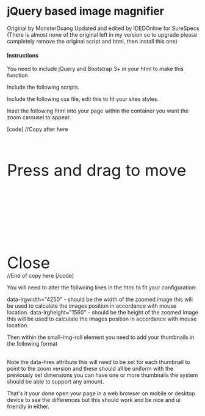 # jQuery based image magnifier
Original by MonsterDuang
Updated and edited by IDEDOnline for SureSpecs
(There is almost none of the original left in my version so to upgrade please completely remove the original script and html, then install this one)

#### Instructions
You need to include jQuery and Bootstrap 3+ in your html to make this function

Include the following scripts.
<script src="scripts/zoom-image.js"></script>
<script src="scripts/zoom-image-main.js"></script>

Include the following css file, edit this to fit your sites styles.
<link rel="stylesheet" href="css/image-zoom-main.css">

Inset the following html into your page within the container you want the zoom carousel to appear.

[code]
//Copy after here
<div class="img-zoom-container col-xs-12" data-lrgwidth="4250" data-lrgheight="1560" >
  <div class="show">
	<img id="show-img-crossfade" style="display:none;position:absolute;top:0;left:0;right:0;bottom:0;">
    <img id="show-img">
	<div class="img-zoom-cover"></div>
	<a class="visible-xs visible-sm" id="img-zoom-mobileView" onclick="mobileZoom();" style="position:absolute;top:0;bottom:0;left:0;right:0;z-index:10;"></a>
  </div>
  <div class="small-img">
    <img src="images/img-zoom-svg/chevron-left-regular.svg" class="icon-left" alt="" id="prev-img">
    <div class="small-container">
      <div id="small-img-roll">
        <img src="images/IMG_0001.jpg" data-hres="images/hres/IMG_0001.jpg" class="show-small-img" alt="">
        <img src="images/IMG_0002.jpg" data-hres="images/hres/IMG_0002.jpg" class="show-small-img" alt="">
        <img src="images/IMG_0003.jpg" data-hres="images/hres/IMG_0003.jpg" class="show-small-img" alt="">
        <img src="images/IMG_0004.jpg" data-hres="images/hres/IMG_0004.jpg" class="show-small-img" alt="">
      </div>
    </div>
    <img src="images/img-zoom-svg/chevron-right-regular.svg" class="icon-right" alt="" id="next-img">
  </div>
</div>
</div>
<div id="img-zoom-mobileViewer">
	<p style="font-size: 3em;height:5vh;">Press and drag to move</p>
	<div class="img-zoom-mobileViewContainer">
		<img id="img-zoom-mobileViewImg"/>
	</div>
	<a style="font-size: 3em;" onclick="mobileZoomClose();" id="img-zoom-mobileViewerClose">Close</a>
</div>
//End of copy here
[/code]

You will need to alter the follwoing lines in the html to fit your configuration:
<div class="img-zoom-container col-xs-12" data-lrgwidth="4250" data-lrgheight="1560" >

data-lrgwidth="4250" - should be the width of the zoomed image this will be used to calculate the images position in accordance with mouse location.
data-lrgheight="1560" - should be the height of the zoomed image this will be used to calculate the images position in accordance with mouse location.

Then within the small-img-roll element you need to add your thumbnails in the following format 
<div id="small-img-roll">
	<img src="images/IMG_0001.jpg" data-hres="images/hres/IMG_0001.jpg" class="show-small-img" alt="">
	<img src="images/IMG_0002.jpg" data-hres="images/hres/IMG_0002.jpg" class="show-small-img" alt="">
	<img src="images/IMG_0003.jpg" data-hres="images/hres/IMG_0003.jpg" class="show-small-img" alt="">
	<img src="images/IMG_0004.jpg" data-hres="images/hres/IMG_0004.jpg" class="show-small-img" alt="">
</div>
Note the data-hres attribute this will need to be set for each thumbnail to point to the zoom version and these should all be uniform with the previously
set dimensions you can have one or more thumbnails the system should be able to support any amount.

That's it your done open your page in a web browser on mobile or desktop device to see the differences but this should work and be nice and ui friendly in either.
